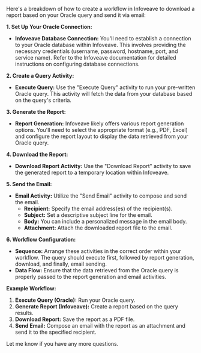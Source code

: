 Here's a breakdown of how to create a workflow in Infoveave to download a report based on your Oracle query and send it via email:

**1.  Set Up Your Oracle Connection:**

*   **Infoveave Database Connection:** You'll need to establish a connection to your Oracle database within Infoveave. This involves providing the necessary credentials (username, password, hostname, port, and service name). Refer to the Infoveave documentation for detailed instructions on configuring database connections.

**2.  Create a Query Activity:**

*   **Execute Query:** Use the "Execute Query" activity to run your pre-written Oracle query. This activity will fetch the data from your database based on the query's criteria.

**3.  Generate the Report:**

*   **Report Generation:**  Infoveave likely offers various report generation options. You'll need to select the appropriate format (e.g., PDF, Excel) and configure the report layout to display the data retrieved from your Oracle query.

**4.  Download the Report:**

*   **Download Report Activity:**  Use the "Download Report" activity to save the generated report to a temporary location within Infoveave.

**5.  Send the Email:**

*   **Email Activity:**  Utilize the "Send Email" activity to compose and send the email.
    *   **Recipient:** Specify the email address(es) of the recipient(s).
    *   **Subject:** Set a descriptive subject line for the email.
    *   **Body:**  You can include a personalized message in the email body.
    *   **Attachment:** Attach the downloaded report file to the email.

**6.  Workflow Configuration:**

*   **Sequence:** Arrange these activities in the correct order within your workflow. The query should execute first, followed by report generation, download, and finally, email sending.
*   **Data Flow:** Ensure that the data retrieved from the Oracle query is properly passed to the report generation and email activities.

**Example Workflow:**

1.  **Execute Query (Oracle):**  Run your Oracle query.
2.  **Generate Report (Infoveave):** Create a report based on the query results.
3.  **Download Report:** Save the report as a PDF file.
4.  **Send Email:** Compose an email with the report as an attachment and send it to the specified recipient.



Let me know if you have any more questions.

